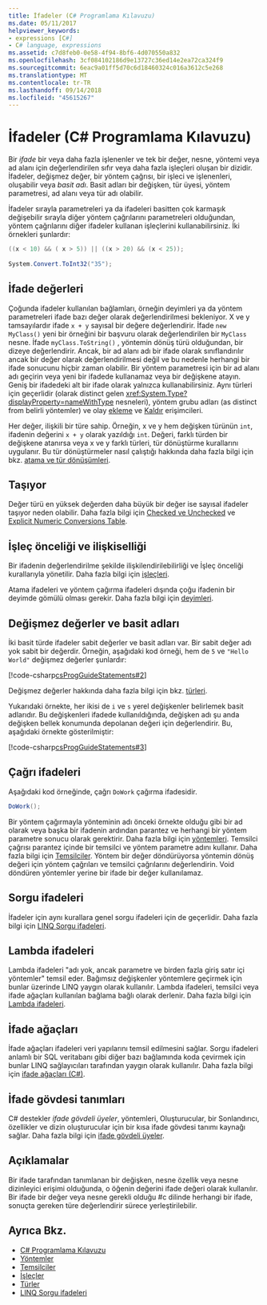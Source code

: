 ```yaml
---
title: İfadeler (C# Programlama Kılavuzu)
ms.date: 05/11/2017
helpviewer_keywords:
- expressions [C#]
- C# language, expressions
ms.assetid: c7d8feb0-0e58-4f94-8bf6-4d070550a832
ms.openlocfilehash: 3cf084102186d9e13727c36ed14e2ea72ca324f9
ms.sourcegitcommit: 6eac9a01ff5d70c6d18460324c016a3612c5e268
ms.translationtype: MT
ms.contentlocale: tr-TR
ms.lasthandoff: 09/14/2018
ms.locfileid: "45615267"
---
```

# <a name="expressions-c-programming-guide"></a>İfadeler (C# Programlama Kılavuzu)
Bir *ifade* bir veya daha fazla işlenenler ve tek bir değer, nesne, yöntemi veya ad alanı için değerlendirilen sıfır veya daha fazla işleçleri oluşan bir dizidir. İfadeler, değişmez değer, bir yöntem çağrısı, bir işleci ve işlenenleri, oluşabilir veya *basit adı*. Basit adları bir değişken, tür üyesi, yöntem parametresi, ad alanı veya tür adı olabilir.  
  
 İfadeler sırayla parametreleri ya da ifadeleri basitten çok karmaşık değişebilir sırayla diğer yöntem çağrılarını parametreleri olduğundan, yöntem çağrılarını diğer ifadeler kullanan işleçlerini kullanabilirsiniz. İki örnekleri şunlardır:  
  
```csharp  
((x < 10) && ( x > 5)) || ((x > 20) && (x < 25));
   
System.Convert.ToInt32("35");  
```  
  
## <a name="expression-values"></a>İfade değerleri  
 Çoğunda ifadeler kullanılan bağlamları, örneğin deyimleri ya da yöntem parametreleri ifade bazı değer olarak değerlendirilmesi bekleniyor. X ve y tamsayılardır ifade `x + y` sayısal bir değere değerlendirir. İfade `new MyClass()` yeni bir örneğini bir başvuru olarak değerlendirilen bir `MyClass` nesne. İfade `myClass.ToString()` , yöntemin dönüş türü olduğundan, bir dizeye değerlendirir. Ancak, bir ad alanı adı bir ifade olarak sınıflandırılır ancak bir değer olarak değerlendirilmesi değil ve bu nedenle herhangi bir ifade sonucunu hiçbir zaman olabilir. Bir yöntem parametresi için bir ad alanı adı geçirin veya yeni bir ifadede kullanamaz veya bir değişkene atayın. Geniş bir ifadedeki alt bir ifade olarak yalnızca kullanabilirsiniz. Aynı türleri için geçerlidir (olarak distinct gelen <xref:System.Type?displayProperty=nameWithType> nesneleri), yöntem grubu adları (as distinct from belirli yöntemler) ve olay [ekleme](../../../csharp/language-reference/keywords/add.md) ve [Kaldır](../../../csharp/language-reference/keywords/remove.md) erişimcileri.  
  
 Her değer, ilişkili bir türe sahip. Örneğin, x ve y hem değişken türünün `int`, ifadenin değerini `x + y` olarak yazıldığı `int`. Değeri, farklı türden bir değişkene atanırsa veya x ve y farklı türleri, tür dönüştürme kurallarını uygulanır. Bu tür dönüştürmeler nasıl çalıştığı hakkında daha fazla bilgi için bkz. [atama ve tür dönüşümleri](../../../csharp/programming-guide/types/casting-and-type-conversions.md).  
  
## <a name="overflows"></a>Taşıyor  
 Değer türü en yüksek değerden daha büyük bir değer ise sayısal ifadeler taşıyor neden olabilir. Daha fazla bilgi için [Checked ve Unchecked](../../../csharp/language-reference/keywords/checked-and-unchecked.md) ve [Explicit Numeric Conversions Table](../../../csharp/language-reference/keywords/explicit-numeric-conversions-table.md).  
  
## <a name="operator-precedence-and-associativity"></a>İşleç önceliği ve ilişkiselliği  
 Bir ifadenin değerlendirilme şekilde ilişkilendirilebilirliği ve İşleç önceliği kurallarıyla yönetilir. Daha fazla bilgi için [işleçleri](../../../csharp/programming-guide/statements-expressions-operators/operators.md).  
  
 Atama ifadeleri ve yöntem çağırma ifadeleri dışında çoğu ifadenin bir deyimde gömülü olması gerekir. Daha fazla bilgi için [deyimleri](../../../csharp/programming-guide/statements-expressions-operators/statements.md).  
  
## <a name="literals-and-simple-names"></a>Değişmez değerler ve basit adları  
 İki basit türde ifadeler sabit değerler ve basit adları var. Bir sabit değer adı yok sabit bir değerdir. Örneğin, aşağıdaki kod örneği, hem de `5` ve `"Hello World"` değişmez değerler şunlardır:  
  
 [!code-csharp[csProgGuideStatements#2](../../../csharp/programming-guide/classes-and-structs/codesnippet/CSharp/expressions_1.cs)]  
  
 Değişmez değerler hakkında daha fazla bilgi için bkz. [türleri](../../../csharp/language-reference/keywords/types.md).  
  
 Yukarıdaki örnekte, her ikisi de `i` ve `s` yerel değişkenler belirlemek basit adlarıdır. Bu değişkenleri ifadede kullanıldığında, değişken adı şu anda değişken bellek konumunda depolanan değeri için değerlendirir. Bu, aşağıdaki örnekte gösterilmiştir:  
  
 [!code-csharp[csProgGuideStatements#3](../../../csharp/programming-guide/classes-and-structs/codesnippet/CSharp/expressions_2.cs)]  
## <a name="invocation-expressions"></a>Çağrı ifadeleri  
 Aşağıdaki kod örneğinde, çağrı `DoWork` çağırma ifadesidir.  
  
```csharp
DoWork();  
```  
  
 Bir yöntem çağırmayla yönteminin adı önceki örnekte olduğu gibi bir ad olarak veya başka bir ifadenin ardından parantez ve herhangi bir yöntem parametre sonucu olarak gerektirir. Daha fazla bilgi için [yöntemleri](../../../csharp/programming-guide/classes-and-structs/methods.md). Temsilci çağrısı parantez içinde bir temsilci ve yöntem parametre adını kullanır. Daha fazla bilgi için [Temsilciler](../../../csharp/programming-guide/delegates/index.md). Yöntem bir değer döndürüyorsa yöntemin dönüş değeri için yöntem çağrıları ve temsilci çağrılarını değerlendirin. Void döndüren yöntemler yerine bir ifade bir değer kullanılamaz.  

## <a name="query-expressions"></a>Sorgu ifadeleri  
 İfadeler için aynı kurallara genel sorgu ifadeleri için de geçerlidir. Daha fazla bilgi için [LINQ Sorgu ifadeleri](../../../csharp/programming-guide/linq-query-expressions/index.md).  
  
## <a name="lambda-expressions"></a>Lambda ifadeleri  
 Lambda ifadeleri "adı yok, ancak parametre ve birden fazla giriş satır içi yöntemler" temsil eder. Bağımsız değişkenler yöntemlere geçirmek için bunlar üzerinde LINQ yaygın olarak kullanılır. Lambda ifadeleri, temsilci veya ifade ağaçları kullanılan bağlama bağlı olarak derlenir. Daha fazla bilgi için [Lambda ifadeleri](../../../csharp/programming-guide/statements-expressions-operators/lambda-expressions.md).  
  
## <a name="expression-trees"></a>İfade ağaçları

İfade ağaçları ifadeleri veri yapılarını temsil edilmesini sağlar. Sorgu ifadeleri anlamlı bir SQL veritabanı gibi diğer bazı bağlamında koda çevirmek için bunlar LINQ sağlayıcıları tarafından yaygın olarak kullanılır. Daha fazla bilgi için [ifade ağaçları (C#)](../concepts/expression-trees/index.md).
  
## <a name="expression-body-definitions"></a>İfade gövdesi tanımları

C# destekler *ifade gövdeli üyeler*, yöntemleri, Oluşturucular, bir Sonlandırıcı, özellikler ve dizin oluşturucular için bir kısa ifade gövdesi tanımı kaynağı sağlar. Daha fazla bilgi için [ifade gövdeli üyeler](expression-bodied-members.md).

## <a name="remarks"></a>Açıklamalar  
 Bir ifade tarafından tanımlanan bir değişken, nesne özellik veya nesne dizinleyici erişimi olduğunda, o öğenin değerini ifade değeri olarak kullanılır. Bir ifade bir değer veya nesne gerekli olduğu #c dilinde herhangi bir ifade, sonuçta gereken türe değerlendirir sürece yerleştirilebilir.  

## <a name="see-also"></a>Ayrıca Bkz.

- [C# Programlama Kılavuzu](../../../csharp/programming-guide/index.md)  
- [Yöntemler](../../../csharp/programming-guide/classes-and-structs/methods.md)  
- [Temsilciler](../../../csharp/programming-guide/delegates/index.md)  
- [İşleçler](../../../csharp/programming-guide/statements-expressions-operators/operators.md)  
- [Türler](../../../csharp/programming-guide/types/index.md)  
- [LINQ Sorgu ifadeleri](../../../csharp/programming-guide/linq-query-expressions/index.md)
